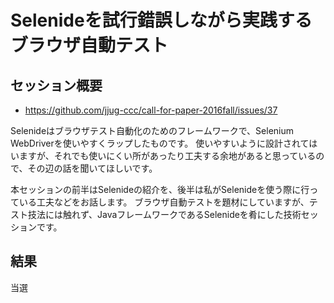# Selenideを試行錯誤しながら実践するブラウザ自動テスト

## セッション概要

* https://github.com/jjug-ccc/call-for-paper-2016fall/issues/37

Selenideはブラウザテスト自動化のためのフレームワークで、Selenium WebDriverを使いやすくラップしたものです。
使いやすいように設計されてはいますが、それでも使いにくい所があったり工夫する余地があると思っているので、その辺の話を聞いてほしいです。

本セッションの前半はSelenideの紹介を、後半は私がSelenideを使う際に行っている工夫などをお話します。
ブラウザ自動テストを題材にしていますが、テスト技法には触れず、JavaフレームワークであるSelenideを肴にした技術セッションです。

## 結果

当選
